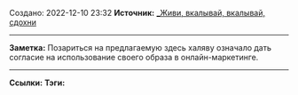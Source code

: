Создано: 2022-12-10 23:32
**Источник:** [_Живи, вкалывай, вкалывай, сдохни](_Живи,%20вкалывай,%20вкалывай,%20сдохни.md)
***
**Заметка:**  Позариться на предлагаемую здесь халяву означало дать согласие на использование своего образа в онлайн-маркетинге.
***
**Ссылки:** 
**Тэги:** 

